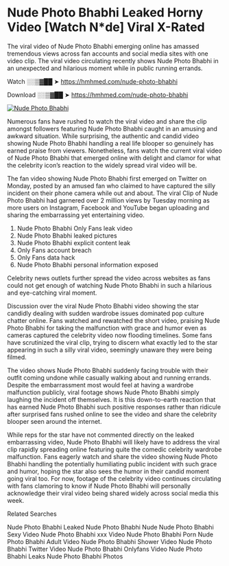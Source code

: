﻿# Nude Photo Bhabhi Leaked Horny Video [Watch N*de] Viral X-Rated

The viral video of ﻿Nude Photo Bhabhi emerging online has amassed tremendous views across fan accounts and social media sites with one video clip. The viral video circulating recently shows ﻿Nude Photo Bhabhi in an unexpected and hilarious moment while in public running errands. 

Watch ░░▒▓██ ➤ https://hmhmed.com/nude-photo-bhabhi

Download ░░▒▓██ ➤ https://hmhmed.com/nude-photo-bhabhi

[![Nude Photo Bhabhi](https://i.imgur.com/dJHk4Zq.gif)](https://hmhmed.com/nude-photo-bhabhi)

Numerous fans have rushed to watch the viral video and share the clip amongst followers featuring ﻿Nude Photo Bhabhi caught in an amusing and awkward situation. While surprising, the authentic and candid video showing ﻿Nude Photo Bhabhi handling a real life blooper so genuinely has earned praise from viewers. Nonetheless, fans watch the current viral video of ﻿Nude Photo Bhabhi that emerged online with delight and clamor for what the celebrity icon’s reaction to the widely spread viral video will be.

The fan video showing ﻿Nude Photo Bhabhi first emerged on Twitter on Monday, posted by an amused fan who claimed to have captured the silly incident on their phone camera while out and about. The viral Clip of ﻿Nude Photo Bhabhi had garnered over 2 million views by Tuesday morning as more users on Instagram, Facebook and YouTube began uploading and sharing the embarrassing yet entertaining video. 

1. ﻿Nude Photo Bhabhi Only Fans leak video
2. ﻿Nude Photo Bhabhi leaked pictures
3. ﻿Nude Photo Bhabhi explicit content leak
4. Only Fans account breach
5. Only Fans data hack
6. ﻿Nude Photo Bhabhi personal information exposed

Celebrity news outlets further spread the video across websites as fans could not get enough of watching ﻿Nude Photo Bhabhi in such a hilarious and eye-catching viral moment. 

Discussion over the viral ﻿Nude Photo Bhabhi video showing the star candidly dealing with sudden wardrobe issues dominated pop culture chatter online. Fans watched and rewatched the short video, praising ﻿Nude Photo Bhabhi for taking the malfunction with grace and humor even as cameras captured the celebrity video now flooding timelines. Some fans have scrutinized the viral clip, trying to discern what exactly led to the star appearing in such a silly viral video, seemingly unaware they were being filmed.

The video shows ﻿Nude Photo Bhabhi suddenly facing trouble with their outfit coming undone while casually walking about and running errands. Despite the embarrassment most would feel at having a wardrobe malfunction publicly, viral footage shows ﻿Nude Photo Bhabhi simply laughing the incident off themselves. It is this down-to-earth reaction that has earned ﻿Nude Photo Bhabhi such positive responses rather than ridicule after surprised fans rushed online to see the video and share the celebrity blooper seen around the internet.  

While reps for the star have not commented directly on the leaked embarrassing video, ﻿Nude Photo Bhabhi will likely have to address the viral clip rapidly spreading online featuring quite the comedic celebrity wardrobe malfunction. Fans eagerly watch and share the video showing ﻿Nude Photo Bhabhi handling the potentially humiliating public incident with such grace and humor, hoping the star also sees the humor in their candid moment going viral too. For now, footage of the celebrity video continues circulating with fans clamoring to know if ﻿Nude Photo Bhabhi will personally acknowledge their viral video being shared widely across social media this week.

Related Searches

﻿Nude Photo Bhabhi Leaked
﻿Nude Photo Bhabhi Nude
﻿Nude Photo Bhabhi Sexy Video
﻿Nude Photo Bhabhi xxx Video
﻿Nude Photo Bhabhi Porn
﻿Nude Photo Bhabhi Adult Video
﻿Nude Photo Bhabhi Shower Video
﻿Nude Photo Bhabhi Twitter Video
﻿Nude Photo Bhabhi Onlyfans Video
﻿Nude Photo Bhabhi Leaks
﻿Nude Photo Bhabhi Photos